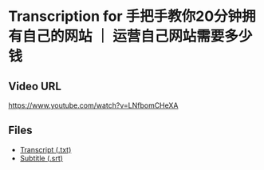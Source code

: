 # Transcription for 手把手教你20分钟拥有自己的网站 ｜ 运营自己网站需要多少钱
## Video URL
https://www.youtube.com/watch?v=LNfbomCHeXA
 
## Files
- [Transcript (.txt)](./transcript.txt)
- [Subtitle (.srt)](./transcript.srt)
